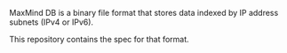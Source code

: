 MaxMind DB is a binary file format that stores data indexed by IP address
subnets (IPv4 or IPv6).

This repository contains the spec for that format.
